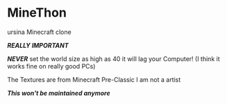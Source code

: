 # MineThon
ursina Minecraft clone

***REALLY IMPORTANT***

***NEVER*** set the world size as high as 40 it will lag your Computer! (I think it works fine on really good PCs)

The Textures are from Minecraft Pre-Classic I am not a artist

***This won't be maintained anymore***
